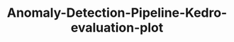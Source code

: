---
schema: default
title: Anomaly-Detection-Pipeline-Kedro-evaluation-plot
organization: ResponsibleAIML
notes: type = kedro_mlflow.io.artifacts.mlflow_artifact_dataset.MatplotlibWriter.MlflowMatplotlibWriter
resources:
  - name: Anomaly-Detection-Pipeline-Kedro-evaluation-plot
    url: 'https://github.com/ResponsibleAIML/django-kedro/tree/main/kedro-projects/anomaly-detection-pipeline-kedro/data/08_reporting/auc_plots.png'
    format: png
category:
  - 08-reporting
maintainer: 
maintainer_email: 
project:
  - Anomaly Detection Pipeline (Kedro)
preview: |
  
---